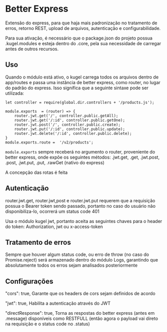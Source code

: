 # Better Express

Extensão do express, para que haja mais padronização no tratamento de erros, retorno REST, upload de arquivos, autenticação e configurabilidade.

Para sua ativação, é necessário que o package.json do projeto possua .kugel.modules e esteja dentro do .core, pela sua necessidade de carregar antes de outros recursos.

## Uso

Quando o módulo está ativo, o kugel carrega todos os arquivos dentro de app/routes e passa uma instância de better express, como router, no lugar do padrão do express. Isso significa que a seguinte sintaxe pode ser utilizada:

```
let controller = require(global.dir.controllers + '/products.js');

module.exports  = (router) => {
	router.jwt.get('/', controller.public.getAll);
	router.jwt.get('/:id', controller.public.getOne);
	router.jwt.post('/', controller.public.create);
	router.jwt.put('/:id', controller.public.update);
	router.jwt.delete('/:id', controller.public.delete);
}
module.exports.route =  '/v2/products';
```
```module.exports``` sempre receberá no argumento o router, proveniente do better express, onde expõe os seguintes métodos: .jwt.get, .get, .jwt.post, .post, .jwt.put, .put, .rawGet (nativo do express)

A concepção das rotas é feita 

## Autenticação

router.jwt.get, router.jwt,post e router.jwt.put requerem que a requisição possua o Bearer token sendo passado, portanto no caso do usuário não disponibiliza-lo, ocorrerá um status code 401

Usa o módulo kugel jwt, portanto aceita as seguintes chaves para o header do token: Authorization, jwt ou x-access-token

## Tratamento de erros

Sempre que houver algum status code, ou erro de throw (no caso do Promise.reject) será armazenado dentro do módulo Logs, garantindo que absolutamente todos os erros sejam analisados posteriormente

## Configurações

"cors": true,
Garante que os headers de cors sejam definidos de acordo

"jwt": true,
Habilita a autenticação através do JWT

"directResponse": true,
Torna as respostas do better express (antes em .message) disponíveis como RESTFULL (então agora o payload vai direto na requisição e o status code no .status)